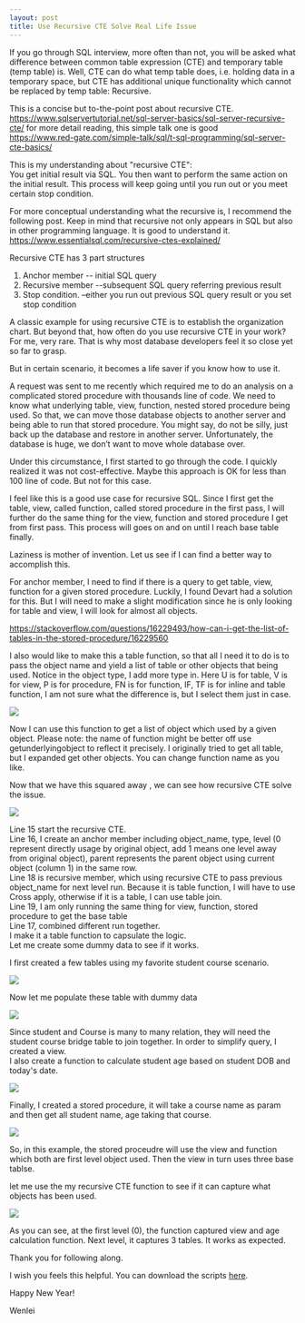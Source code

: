 ```yaml
---
layout: post
title: Use Recursive CTE Solve Real Life Issue
---
```


If you go through SQL interview, more often than not, you will be asked what difference between common table expression (CTE) and temporary table (temp table) is. Well, CTE can do what temp table does, i.e. holding data in a temporary space, but CTE has additional unique functionality which cannot be replaced by temp table: Recursive.  

This is a concise but to-the-point post about recursive CTE.  
<https://www.sqlservertutorial.net/sql-server-basics/sql-server-recursive-cte/> 
for more detail reading, this simple talk one is good  
<https://www.red-gate.com/simple-talk/sql/t-sql-programming/sql-server-cte-basics/>  

This is my understanding about "recursive CTE":   
You get initial result via SQL. You then want to perform the same action on the initial result. This process will keep going until you run out or you meet certain stop condition.  

For more conceptual understanding what the recursive is, I recommend the following post. Keep in mind that recursive not only appears in SQL but also in other programming language. It is good to understand it.    
<https://www.essentialsql.com/recursive-ctes-explained/>     

Recursive CTE has 3 part structures   
1.	Anchor member   -- initial SQL query  
2.	Recursive member  --subsequent SQL query referring previous result  
3.	Stop condition.    –either you run out previous SQL query result or you set stop condition  

A classic example for using recursive CTE is to establish the organization chart. But beyond that, how often do you use recursive CTE in your work? For me, very rare. That is why most database developers feel it so close yet so far to grasp.  

But in certain scenario, it becomes a life saver if you know how to use it.  

A request was sent to me recently which required me to do an analysis on a complicated stored procedure with thousands line of code. We need to know what underlying table, view, function, nested stored procedure being used. So that, we can move those database objects to another server and being able to run that stored procedure. You might say, do not be silly, just back up the database and restore in another server.  Unfortunately, the database is huge, we don’t want to move whole database over.  

Under this circumstance, I first started to go through the code. I quickly realized it was not cost-effective. Maybe this approach is OK for less than 100 line of code.  But not for this case.  

I feel like this is a good use case for recursive SQL. Since I first get the table, view, called function, called stored procedure in the first pass, I will further do the same thing for the view, function and stored procedure I get from first pass. This process will goes on and on until I reach base table finally.    

Laziness is mother of invention. Let us see if I can find a better way to accomplish this.  

For anchor member, I need to find if there is a query to get table, view, function for a given stored procedure. Luckily, I found Devart had a solution for this. But I will need to make a slight modification since he is only looking for table and view, I will look for almost all objects.  

<https://stackoverflow.com/questions/16229493/how-can-i-get-the-list-of-tables-in-the-stored-procedure/16229560>  

I also would like to make this a table function, so that all I need it to do is to pass the object name and yield a list of table or other objects that being used.  Notice in the object type, I add more type in.  Here U is for table, V is for view, P is for procedure, FN is for function,  IF, TF is for inline and table function, I am not sure what the difference is, but I select them just in case.  

<img src="/images/blog32/base_function.PNG">  

Now I can use this function to get a list of object which used by a given object. Please note: the name of function might be better off use getunderlyingobject to reflect it precisely. I originally tried to get all table, but I expanded get other objects.  You can change function name as you like.  

Now that we have this squared away , we can see how recursive CTE  solve the issue.  

<img src="/images/blog32/get_all_function.PNG">  

Line 15 start the recursive CTE.   
Line 16, I create an anchor member including object_name, type, level (0 represent directly usage by original object, add 1 means one level away from original object), parent represents the parent object using current object (column 1) in the same row.    
Line 18 is recursive member, which using recursive CTE to pass previous object_name for next level run. Because it is table function, I will have to use Cross apply, otherwise if it is a table, I can use table join.  
Line 19, I am only running the same thing for view, function, stored procedure to get the base table  
Line 17, combined different run together.    
I make it a table function to capsulate the logic.   
Let me create some dummy data to see if it works.  

I first created a few tables using my favorite student course scenario.   

<img src="/images/blog32/create_table.PNG">  

Now let me populate these table with dummy data

<img src="/images/blog32/populate table.PNG">  

Since student and Course is many to many relation, they will need the student course bridge table to join together. In order to simplify query, I created a view.   
I also create a function to calculate student age based on student DOB and today's date.  

<img src="/images/blog32/create_view_function.PNG">  

Finally, I created a stored procedure, it will take a course name as param  and then get all student name, age taking that course.  

<img src="/images/blog32/storedprocedure.PNG"> 

So, in this example, the stored proceudre will use the view and function which both are first level object used. Then the view in turn uses three base tablse.  

let me use the my recursive CTE function to see if it can capture what objects has been used. 

<img src="/images/blog32/test_drive.PNG">  

As you can see, at the first level (0), the function captured view and age calculation function. Next level, it captures 3 tables. It works as expected.  

Thank you for following along.  

I wish you feels this helpful.  You can download the scripts <a href="Files/recursive_CTE_script.zip">here</a>. 

Happy New Year!

Wenlei
